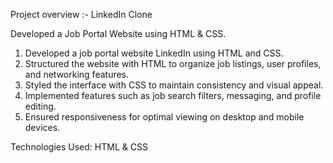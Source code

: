 Project overview :- LinkedIn Clone

Developed a Job Portal Website using HTML & CSS.

1. Developed a job portal website LinkedIn using HTML and CSS.
2. Structured the website with HTML to organize job listings, user profiles, and networking features.
3. Styled the interface with CSS to maintain consistency and visual appeal.
4. Implemented features such as job search filters, messaging, and profile editing.
5. Ensured responsiveness for optimal viewing on desktop and mobile devices.

Technologies Used: HTML & CSS




